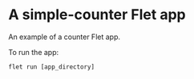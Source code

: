# A simple-counter Flet app

An example of a counter Flet app.

To run the app:

```
flet run [app_directory]
```